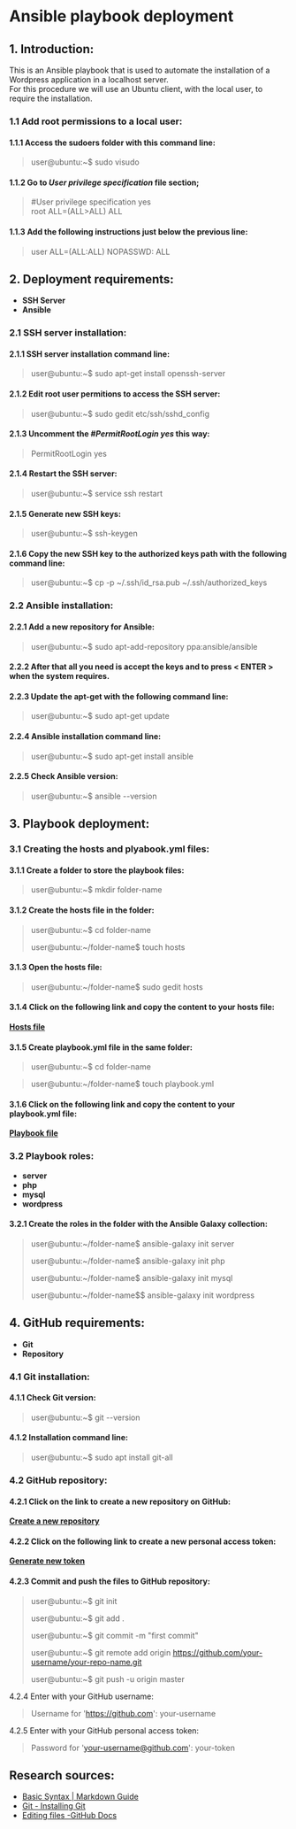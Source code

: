 Ansible playbook deployment
==========================

## 1. Introduction:

This is an Ansible playbook that is used to automate the installation of a Wordpress application in a localhost server.  
For this procedure we will use an Ubuntu client, with the local user, to require the installation.

### 1.1 Add root permissions to a local user:
#### 1.1.1 Access the sudoers folder with this command line:

>user@ubuntu:~$ sudo visudo

#### 1.1.2 Go to *User privilege specification* file section;

>#User privilege specification yes  
root  ALL=(ALL>ALL) ALL

#### 1.1.3 Add the following instructions just below the previous line:

>user  ALL=(ALL:ALL) NOPASSWD: ALL

## 2. Deployment requirements:

- **SSH Server**
- **Ansible**

### 2.1 SSH server installation:

#### 2.1.1 SSH server installation command line:

>user@ubuntu:~$ sudo apt-get install openssh-server

#### 2.1.2 Edit root user permitions to access the SSH server:

>user@ubuntu:~$ sudo gedit etc/ssh/sshd_config

#### 2.1.3 Uncomment the *#PermitRootLogin yes* this way:

>PermitRootLogin yes

#### 2.1.4 Restart the SSH server:

>user@ubuntu:~$ service ssh restart

#### 2.1.5 Generate new SSH keys:

>user@ubuntu:~$ ssh-keygen

#### 2.1.6 Copy the new SSH key to the authorized keys path with the following command line:

>user@ubuntu:~$ cp -p ~/.ssh/id_rsa.pub ~/.ssh/authorized_keys

### 2.2 Ansible installation:

#### 2.2.1 Add a new repository for Ansible:

>user@ubuntu:~$ sudo apt-add-repository ppa:ansible/ansible

#### 2.2.2 After that all you need is accept the keys and to press < ENTER > when the system requires.

#### 2.2.3 Update the apt-get with the following command line:

>user@ubuntu:~$ sudo apt-get update

#### 2.2.4 Ansible installation command line:

>user@ubuntu:~$ sudo apt-get install ansible

#### 2.2.5 Check Ansible version:

>user@ubuntu:~$ ansible --version

## 3. Playbook deployment:

### 3.1 Creating the hosts and plyabook.yml files:

#### 3.1.1 Create a folder to store the playbook files:

>user@ubuntu:~$ mkdir folder-name

#### 3.1.2 Create the hosts file in the folder:

>user@ubuntu:~$ cd folder-name 
> 
>user@ubuntu:~/folder-name$ touch hosts

#### 3.1.3 Open the hosts file:

>user@ubuntu:~/folder-name$ sudo gedit hosts

#### 3.1.4 Click on the following link and copy the content to your hosts file:

**[Hosts file](https://github.com/maa-targino/Playbook-Ansible/blob/master/hosts)**

#### 3.1.5 Create playbook.yml file in the same folder:

>user@ubuntu:~$ cd folder-name

>user@ubuntu:~/folder-name$ touch playbook.yml

#### 3.1.6 Click on the following link and copy the content to your playbook.yml file:

**[Playbook file](https://github.com/maa-targino/Playbook-Ansible/blob/master/playbook.yml)**

### 3.2 Playbook roles:

- **server**
- **php**
- **mysql**
- **wordpress**

#### 3.2.1 Create the roles in the folder with the Ansible Galaxy collection:

>user@ubuntu:~/folder-name$ ansible-galaxy init server  
>
>user@ubuntu:~/folder-name$ ansible-galaxy init php  
>
>user@ubuntu:~/folder-name$ ansible-galaxy init mysql  
>
>user@ubuntu:~/folder-name$$ ansible-galaxy init wordpress  

## 4. GitHub requirements:

- **Git**
- **Repository**

### 4.1 Git installation:

#### 4.1.1 Check Git version:

>user@ubuntu:~$ git --version

#### 4.1.2 Installation command line:

>user@ubuntu:~$ sudo apt install git-all

### 4.2 GitHub repository:

#### 4.2.1 Click on the link to create a new repository on GitHub:

**[Create a new repository](https://github.com/new)**

#### 4.2.2 Click on the following link to create a new personal access token:

**[Generate new token](https://github.com/settings/tokens/new)**

#### 4.2.3 Commit and push the files to GitHub repository:

>user@ubuntu:~$ git init  
>
>user@ubuntu:~$ git add .  
>
>user@ubuntu:~$ git commit -m "first commit"  
>
>user@ubuntu:~$ git remote add origin https://github.com/your-username/your-repo-name.git  
>
>user@ubuntu:~$ git push -u origin master  

4.2.4 Enter with your GitHub username:

>Username for 'https://github.com': your-username  

4.2.5 Enter with your GitHub personal access token:

>Password for 'your-username@github.com': your-token  

## Research sources:

- [Basic Syntax | Markdown Guide](https://www.markdownguide.org/basic-syntax/)
- [Git - Installing Git](https://git-scm.com/book/en/v2/Getting-Started-Installing-Git)
- [Editing files -GitHub Docs](https://docs.github.com/en/repositories/working-with-files/managing-files/editing-files#editing-files-in-your-repository)




